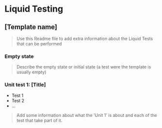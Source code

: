 # Liquid Testing

## [Template name]

> Use this Readme file to add extra information about the Liquid Tests that can be performed

### Empty state

> Describe the empty state or initial state (a test were the template is usually empty)

### Unit test 1: [Title]

- Test 1
- Test 2
- ...

> Add some information about what the 'Unit 1' is about and each of the test that take part of it.